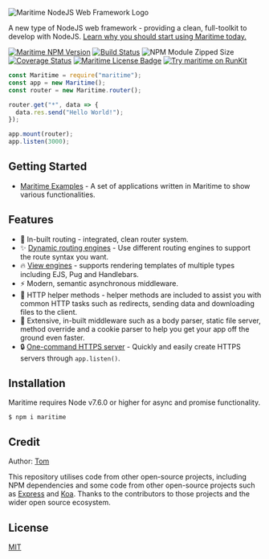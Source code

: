 ![Maritime NodeJS Web Framework Logo](https://i.imgur.com/psmyh0O.png)

A new type of NodeJS web framework - providing a clean, full-toolkit to develop with NodeJS. [Learn why you should start using Maritime today.](/docs/why-use-maritime.md)

[![Maritime NPM Version](https://img.shields.io/npm/v/maritime?color=blue)](https://npmjs.org/package/maritime)
[![Build Status](https://travis-ci.org/T0MGithub/maritime.svg?branch=master)](https://travis-ci.org/T0MGithub/maritime)
![NPM Module Zipped Size](https://img.shields.io/bundlephobia/minzip/maritime)
[![Coverage Status](https://coveralls.io/repos/github/T0MGithub/maritime/badge.svg?branch=master&service=github)](https://coveralls.io/github/T0MGithub/maritime?branch=master)
[![Maritime License Badge](https://img.shields.io/badge/license-MIT-blue)](LICENSE)
[![Try maritime on RunKit](https://img.shields.io/badge/try%20on%20runkit-maritime-brightgreen)](https://npm.runkit.com/maritime)

```js
const Maritime = require("maritime");
const app = new Maritime();
const router = new Maritime.router();

router.get("*", data => {
  data.res.send("Hello World!");
});

app.mount(router);
app.listen(3000);
```

## Getting Started

- [Maritime Examples](https://github.com/t0mgithub/maritime-examples) - A set of applications written in Maritime to show various functionalities.

## Features

- 🚌 In-built routing - integrated, clean router system.
- ✨ [Dynamic routing engines](./docs/routing-engines.md) - Use different routing engines to support the route syntax you want.
- 🔥 [View engines](./docs/view-engines.md) - supports rendering templates of multiple types including EJS, Pug and Handlebars.
- ⚡️ Modern, semantic asynchronous middleware.
- 🔧 HTTP helper methods - helper methods are included to assist you with common HTTP tasks such as redirects, sending data and downloading files to the client.
- 📕 Extensive, in-built middleware such as a body parser, static file server, method override and a cookie parser to help you get your app off the ground even faster.
- 🔒 [One-command HTTPS server](./docs/https-secure-server.md) - Quickly and easily create HTTPS servers through `app.listen()`.

## Installation

Maritime requires Node v7.6.0 or higher for async and promise functionality.

```
$ npm i maritime
```

## Credit

Author: [Tom](https://github.com/t0mgithub)

This repository utilises code from other open-source projects, including NPM dependencies and some code from other open-source projects such as [Express](https://github.com/expressjs/express) and [Koa](https://github.com/koajs/koa). Thanks to the contributors to those projects and the wider open source ecosystem.

## License

[MIT](LICENSE)
